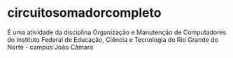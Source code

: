 # circuitosomadorcompleto

É uma atividade da disciplina Organização e Manutenção de Computadores do Instituto Federal de Educação, Ciência e Tecnologia do Rio Grande do Norte - campus João Câmara
